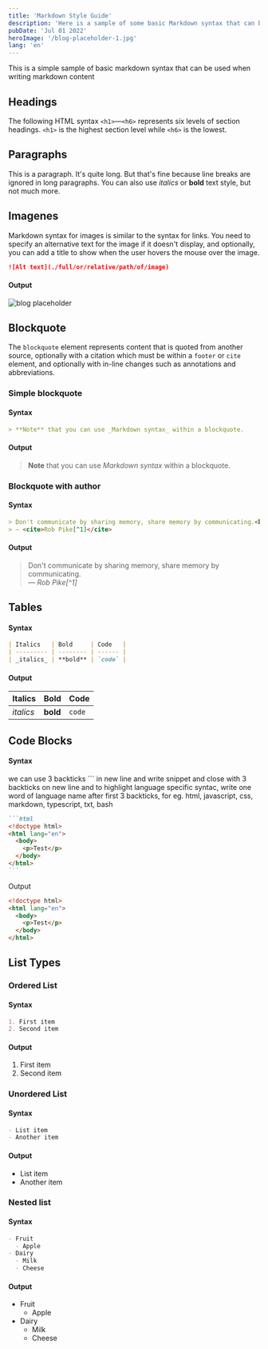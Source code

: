 ```yaml
---
title: 'Markdown Style Guide'
description: 'Here is a sample of some basic Markdown syntax that can be used when writing Markdown content in Astro.'
pubDate: 'Jul 01 2022'
heroImage: '/blog-placeholder-1.jpg'
lang: 'en'
---
```


This is a simple sample of basic markdown syntax that can be used when writing markdown content

## Headings

The following HTML syntax `<h1>`—`<h6>` represents six levels of section headings. `<h1>` is the highest section level while `<h6>` is the lowest.

## Paragraphs

This is a paragraph. It's quite long. But that's fine because line breaks are ignored in long paragraphs. You can also use *italics* or **bold** text style, but not much more.

## Imagenes

Markdown syntax for images is similar to the syntax for links. You need to specify an alternative text for the image if it doesn't display, and optionally, you can add a title to show when the user hovers the mouse over the image.

```markdown
![Alt text](./full/or/relative/path/of/image)
```

#### Output

![blog placeholder](/blog-placeholder-about.jpg)

## Blockquote

The `blockquote` element represents content that is quoted from another source, optionally with a citation which must be within a `footer` or `cite` element, and optionally with in-line changes such as annotations and abbreviations.

### Simple blockquote

#### Syntax

```markdown
> **Note** that you can use _Markdown syntax_ within a blockquote.
```

#### Output

> **Note** that you can use _Markdown syntax_ within a blockquote.

### Blockquote with author

#### Syntax

```markdown
> Don't communicate by sharing memory, share memory by communicating.<br>
> — <cite>Rob Pike[^1]</cite>
```

#### Output

> Don't communicate by sharing memory, share memory by communicating.<br>
> — <cite>Rob Pike[^1]</cite>

## Tables

#### Syntax

```markdown
| Italics   | Bold     | Code   |
| --------- | -------- | ------ |
| _italics_ | **bold** | `code` |
```

#### Output

| Italics   | Bold     | Code   |
| --------- | -------- | ------ |
| _italics_ | **bold** | `code` |

## Code Blocks

#### Syntax

we can use 3 backticks ``` in new line and write snippet and close with 3 backticks on new line and to highlight language specific syntac, write one word of language name after first 3 backticks, for eg. html, javascript, css, markdown, typescript, txt, bash


````markdown
```html
<!doctype html>
<html lang="en">
  <body>
    <p>Test</p>
  </body>
</html>
```
````

Output

```html
<!doctype html>
<html lang="en">
  <body>
    <p>Test</p>
  </body>
</html>
```

## List Types

### Ordered List

#### Syntax

```markdown
1. First item
2. Second item
```

#### Output

1. First item
2. Second item

### Unordered List

#### Syntax

```markdown
- List item
- Another item
```

#### Output

- List item
- Another item

### Nested list

#### Syntax

```markdown
- Fruit
  - Apple
- Dairy
  - Milk
  - Cheese
```

#### Output

- Fruit
  - Apple
- Dairy
  - Milk
  - Cheese

